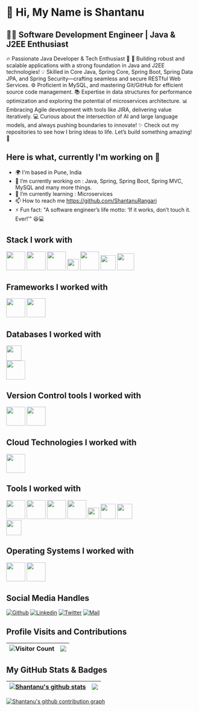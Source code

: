 # 👋 Hi, My Name is Shantanu


## 👨‍💻 Software Development Engineer | Java & J2EE Enthusiast

🔥 Passionate Java Developer & Tech Enthusiast 🌟
🚀 Building robust and scalable applications with a strong foundation in Java and J2EE technologies!
💡 Skilled in Core Java, Spring Core, Spring Boot, Spring Data JPA, and Spring Security—crafting seamless and secure RESTful Web Services.
⚙️ Proficient in MySQL, and mastering Git/GitHub for efficient source code management.
📚 Expertise in data structures for performance optimization and exploring the potential of microservices architecture.
📊 Embracing Agile development with tools like JIRA, delivering value iteratively.
💻 Curious about the intersection of AI and large language models, and always pushing boundaries to innovate!
✨ Check out my repositories to see how I bring ideas to life. Let’s build something amazing! 🌟



<h2>Here is what, currently I'm working on 👋</h2>

- 🌍 I'm based in Pune, India
- 🔭 I’m currently working on : Java, Spring, Spring Boot, Spring MVC, MySQL and many more things.
- 🌱 I’m currently learning : Microservices
- 📫 How to reach me https://github.com/ShantanuRangari
- ⚡ Fun fact: "A software engineer’s life motto: ‘If it works, don’t touch it. Ever!’" 😆💻

## Stack I work with
<code><img height="50" src="https://www.vectorlogo.zone/logos/java/java-horizontal.svg"></code>
<code><img height="50" src="https://www.vectorlogo.zone/logos/w3_html5/w3_html5-ar21.svg"></code>
<code><img height="50" src="https://www.vectorlogo.zone/logos/apache/apache-official.svg"></code>
<code><img height="30" src="https://github.com/get-icon/geticon/blob/master/icons/maven.svg"></code>
<code><img height="50" src="https://www.vectorlogo.zone/logos/apache_tomcat/apache_tomcat-ar21.svg"></code>
<code><img height="40" src="https://www.vectorlogo.zone/logos/w3c_xml/w3c_xml-ar21.svg"></code>
<code><img height="45" src="https://www.vectorlogo.zone/logos/json/json-ar21.svg"></code>


## Frameworks I worked with
<code><img height="50" src="https://www.vectorlogo.zone/logos/hibernate/hibernate-ar21.svg"></code>
<code><img height="50" src="https://www.vectorlogo.zone/logos/springio/springio-ar21.svg"></code>


## Databases I worked with
<code><img height="40" src="https://www.vectorlogo.zone/logos/mysql/mysql-horizontal.svg"></code>	
<code><img height="50" src="https://www.vectorlogo.zone/logos/oracle/oracle-ar21.svg"></code>

## Version Control tools I worked with
<code><img height="50" src="https://www.vectorlogo.zone/logos/git-scm/git-scm-ar21.svg"></code>
<code><img height="50" src="https://www.vectorlogo.zone/logos/github/github-ar21.svg"></code>

## Cloud Technologies I worked with
<code><img height="50" src="https://www.vectorlogo.zone/logos/kubernetes/kubernetes-ar21.svg"></code>


## Tools I worked with
<code><img height="50" src="https://www.vectorlogo.zone/logos/jenkins/jenkins-icon.svg"></code>
<code><img height="50" src="https://www.vectorlogo.zone/logos/atlassian_jira/atlassian_jira-ar21.svg"></code>
<code><img height="50" src="https://img.icons8.com/color/344/notepad-plus-plus.png"></code>
<code><img height="50" src="https://img.icons8.com/color/344/intellij-idea.png"></code>
<code><img height="30" src="https://github.com/get-icon/geticon/blob/master/icons/eclipse-logo.svg"></code>
<code><img height="40" src="https://www.vectorlogo.zone/logos/springio/springio-icon.svg"></code>
<code><img height="40" src="https://code.visualstudio.com/assets/images/code-stable.png"></code>  
<code><img height="40" src="https://www.vectorlogo.zone/logos/getpostman/getpostman-icon.svg"></code>  

## Operating Systems I worked with
<code><img height="50" src="https://github.com/get-icon/geticon/blob/master/icons/microsoft-windows.svg"></code>
<code><img height="50" src="https://www.vectorlogo.zone/logos/linux/linux-ar21.svg"></code>

## Social Media Handles
[![Github](https://img.shields.io/github/followers/ShantanuRangari?label=Follow&style=social)](https://github.com/ShantanuRangari)
[![Linkedin](https://img.shields.io/badge/-shantanu-blue?style=flat-square&logo=linkedin&logoColor=white&link=)](https://www.linkedin.com/in/shantanurangari/)
[![Twitter](https://img.shields.io/twitter/follow/shantanu?style=social&logo=twitter&logoColor=white&link=)](https://www.twitter.com/shantnurangari7/)
[![Mail](https://img.shields.io/badge/-shantanurangari8@gmail.com-gray?style=flat-square&logo=gmail&logoColor=red&link=)](mailto:shantanurangari8@gmail.com)

## Profile Visits and Contributions
|![Visitor Count](https://profile-counter.glitch.me/{ShantanuRangari}/count.svg)|<a href="http://www.github.com/ShantanuRangari"><img src="https://github-readme-streak-stats.herokuapp.com/?user=ShantanuRangari&stroke=ffffff&background=1c1917&ring=0891b2&fire=0891b2&currStreakNum=ffffff&currStreakLabel=0891b2&sideNums=ffffff&sideLabels=ffffff&dates=ffffff&hide_border=true" /></a>|
| ------------- | ------------- |

## My GitHub Stats & Badges
| <a href="https://github.com/ShantanuRangari/ShantanuRangari"><img align="center" src="https://github-readme-stats.vercel.app/api?username=ShantanuRangari&show_icons=true&theme=buefy&hide_border=true&count_private=true" alt="Shantanu's github stats" /></a> | <a href="https://github.com/ShantanuRangari/ShantanuRangari"><img align="center" src="https://github-readme-stats.vercel.app/api/top-langs/?username=ShantanuRangari&layout=compact&theme=buefy&hide_border=true&langs_count=8" /></a> |
| ------------- | ------------- |

[![Shantanu's github contribution graph](https://github-readme-activity-graph.vercel.app/graph?username=ShantanuRangari&custom_title=ShantanuRangari%27s%20activity%20graph&bg_color=fffff0&line=0891b2&point=ffffff&area_color=1c1917&area=true&hide_border=true&color=708090&days=60)](https://github.com/ShantanuRangari)  
